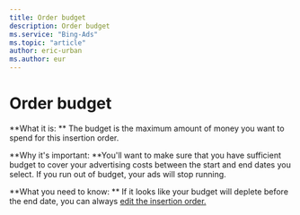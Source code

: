 ```yaml
---
title: Order budget
description: Order budget
ms.service: "Bing-Ads"
ms.topic: "article"
author: eric-urban
ms.author: eur
---
```


# Order budget

**What it is: ** The budget is the maximum amount of money you want to spend for this insertion order.

**Why it's important: **You'll want to make sure that you have sufficient budget to cover your advertising costs between the start and end dates you select.        If you run out of budget, your ads will stop running.

**What you need to know: ** If it looks like your budget will deplete before the end date, you can always [edit the insertion order.](../hlp_BA_CONC_EIO.md)


